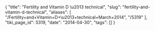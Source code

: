 {
    "title": "Fertility and Vitamin D \u2013 technical",
    "slug": "fertility-and-vitamin-d-technical",
    "aliases": [
        "/Fertility+and+Vitamin+D+\u2013+technical+March+2014",
        "/5319"
    ],
    "tiki_page_id": 5319,
    "date": "2014-04-30",
    "tags": []
}